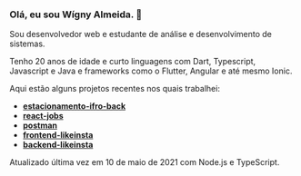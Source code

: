 ### Olá, eu sou Wígny Almeida. 👋

Sou desenvolvedor web e estudante de análise e desenvolvimento de sistemas.

Tenho 20 anos de idade e curto linguagens com Dart, Typescript, Javascript e Java e frameworks como o Flutter, Angular e até mesmo Ionic.

Aqui estão alguns projetos recentes nos quais trabalhei:
- **[estacionamento-ifro-back](https://github.com/Wigny/estacionamento-ifro-back)**
- **[react-jobs](https://github.com/Wigny/react-jobs)**
- **[postman](https://github.com/Wigny/postman)**
- **[frontend-likeinsta](https://github.com/Wigny/frontend-likeinsta)**
- **[backend-likeinsta](https://github.com/Wigny/backend-likeinsta)**

Atualizado última vez em 10 de maio de 2021 com Node.js e TypeScript.